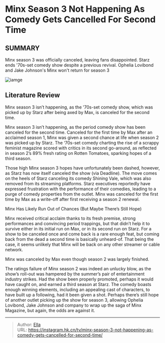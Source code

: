 # Minx Season 3 Not Happening As Comedy Gets Cancelled For Second Time


## SUMMARY 



  Minx season 3 was officially canceled, leaving fans disappointed.   Starz ends &#39;70s-set comedy show despite a previous revival.   Ophelia Lovibond and Jake Johnson&#39;s Minx won&#39;t return for season 3  

![iamge](https://static1.srcdn.com/wordpress/wp-content/uploads/2024/01/ophelia-lovibond-in-minx-season-2.jpg)

## Literature Review
Minx season 3 isn’t happening, as the &#39;70s-set comedy show, which was picked up by Starz after being axed by Max, is canceled for the second time.




Minx season 3 isn’t happening, as the period comedy show has been canceled for the second time. Canceled for the first time by Max after an acclaimed season 1, Minx was given a second chance at life when season 2 was picked up by Starz. The ‘70s-set comedy charting the rise of a scrappy feminist magazine scored with critics in its second go-around, as reflected in season 2’s 89% fresh rating on Rotten Tomatoes, sparking hopes of a third season.




Those high Minx season 3 hopes have unfortunately been dashed, however, as Starz has now itself canceled the show (via Deadline). The move comes on the heels of Starz canceling its comedy Shining Vale, which was also removed from its streaming platforms. Starz executives reportedly have expressed frustration with the performance of their comedies, leading to a purge of comedy properties from the outlet. Minx was canceled for the first time by Max as a write-off after first receiving a season 2 renewal.


 Minx Has Likely Run Out of Chances (But Maybe There’s Still Hope) 
          

Minx received critical acclaim thanks to its fresh premise, strong performances and convincing period trappings, but that didn’t help it to survive either in its initial run on Max, or in its second run on Starz. For a show to be canceled once and come back is a rare enough feat, but coming back from the dead a second time is basically unheard-of. That being the case, it seems unlikely that Minx will be back on any other streamer or cable network.






Minx was canceled by Max even though season 2 was largely finished.




The ratings failure of Minx season 2 was indeed an unlucky blow, as the show’s roll-out was hampered by the summer’s pair of entertainment industry strikes. Had the show been properly promoted, perhaps it would have caught on, and earned a third season at Starz. The comedy boasts enough winning elements, including an appealing cast of characters, to have built up a following, had it been given a shot. Perhaps there’s still hope of another outlet picking up the show for season 3, allowing Ophelia Lovibond, Jake Johnson and company to wrap up the saga of Minx Magazine, but again, the odds are against it.



---

> Author: [Ella](https://instagram.hk.cn/)  
> URL: https://instagram.hk.cn/tv/minx-season-3-not-happening-as-comedy-gets-cancelled-for-second-time/  

